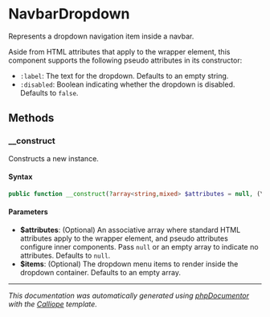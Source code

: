 # NavbarDropdown

Represents a dropdown navigation item inside a navbar.

Aside from HTML attributes that apply to the wrapper element, this component
supports the following pseudo attributes in its constructor:

- `:label`: The text for the dropdown. Defaults to an empty string.
- `:disabled`: Boolean indicating whether the dropdown is disabled. Defaults
  to `false`.

## Methods

### __construct

Constructs a new instance.

#### Syntax

```php
public function __construct(?array<string,mixed> $attributes = null, (\Charis\NavbarDropdownItem|\Charis\NavbarDropdownDivider)[] $items = [])
```

#### Parameters

- **$attributes**: (Optional) An associative array where standard HTML attributes apply to the wrapper element, and pseudo attributes configure inner components. Pass `null` or an empty array to indicate no attributes. Defaults to `null`.
- **$items**: (Optional) The dropdown menu items to render inside the dropdown container. Defaults to an empty array.

---

*This documentation was automatically generated using [phpDocumentor](http://www.phpdoc.org/) with the [Calliope](https://github.com/DaphneWebFramework/Calliope) template.*
